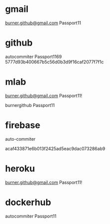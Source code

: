 # gmail
burner.github@gmail.com
Passport11

# github
autocommiter
Passport1169
5777d93b400667b5c56d0b3d9f16caf2077f7f1c

# mlab
burner.github@gmail.com
Passport11!

burnergithub
Passport11

# firebase
auto-commiter

acaf433871e6b013f2425ad5eac9dac073286ab9


# heroku
burner.github@gmail.com
Passport11!

# dockerhub
autocommiter
Passport11